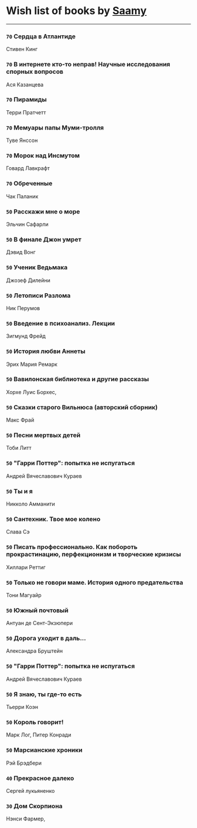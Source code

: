 # Wish list of books by [Saamy](http://vk.com/id115226508)
---

### `70` Сердца в Атлантиде
Стивен Кинг

### `70` В интернете кто-то неправ! Научные исследования спорных вопросов
Ася Казанцева

### `70` Пирамиды
Терри Пратчетт

### `70` Мемуары папы Муми-тролля
Туве Янссон

### `70` Морок над Инсмутом
Говард Лавкрафт

### `70` Обреченные
Чак Паланик

### `50` Расскажи мне о море
Эльчин Сафарли

### `50` В финале Джон умрет
Дэвид Вонг

### `50` Ученик Ведьмака
Джозеф Дилейни

### `50` Летописи Разлома
Ник Перумов

### `50` Введение в психоанализ. Лекции
Зигмунд Фрейд

### `50` История любви Аннеты
Эрих Мария Ремарк

### `50` Вавилонская библиотека и другие рассказы
Хорхе Луис Борхес,

### `50` Сказки старого Вильнюса (авторский сборник)
Макс Фрай

### `50` Песни мертвых детей
Тоби Литт

### `50` "Гарри Поттер": попытка не испугаться
Андрей Вячеславович Кураев

### `50` Ты и я
Никколо Амманити

### `50` Сантехник. Твое мое колено
Слава Сэ

### `50` Писать профессионально. Как побороть прокрастинацию, перфекционизм и творческие кризисы
Хиллари Реттиг

### `50` Только не говори маме. История одного предательства
Тони Магуайр

### `50` Южный почтовый
Антуан де Сент-Экзюпери

### `50` Дорога уходит в даль…
Александра Бруштейн

### `50` "Гарри Поттер": попытка не испугаться
Андрей Вячеславович Кураев

### `50` Я знаю, ты где-то есть
Тьерри Коэн

### `50` Король говорит!
Марк Лог, Питер Конради

### `50` Марсианские хроники
Рэй Брэдбери

### `40` Прекрасное далеко
Сергей лукьяненко

### `30` Дом Скорпиона
Нэнси Фармер,

